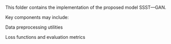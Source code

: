 This folder contains the implementation of the proposed model SSST—GAN.

Key components may include:

Data preprocessing utilities

Loss functions and evaluation metrics

